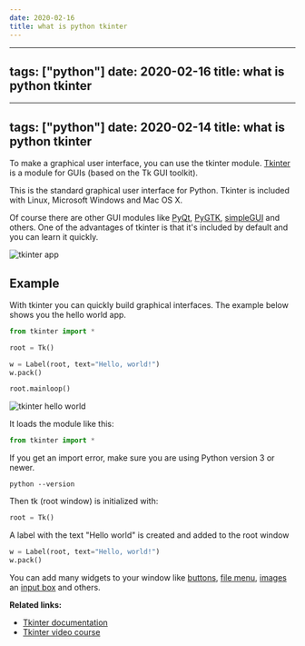 ```yaml
---
date: 2020-02-16
title: what is python tkinter
---
```

---
tags: ["python"]
date: 2020-02-16
title: what is python tkinter
---
---
tags: ["python"]
date: 2020-02-14
title: what is python tkinter
---
To make a graphical user interface, you can use the tkinter module. <a href="https://docs.python.org/3/library/tkinter.html">Tkinter</a> is a module for GUIs (based on the Tk GUI toolkit).  

This is the standard graphical user interface for Python. Tkinter is included with Linux, Microsoft Windows and Mac OS X.

Of course there are other GUI modules like <a href="https://pythonspot.com/pyqt5/">PyQt</a>, <a href="https://pygobject.readthedocs.io/en/latest/">PyGTK</a>, <a href="https://pypi.org/project/simplegui/">simpleGUI</a> and others. One of the advantages of tkinter is that it's included by default and you can learn it quickly.

![tkinter app](https://dev-to-uploads.s3.amazonaws.com/i/zgg6t3imnvrh2au77kkx.png)

## Example

With tkinter you can quickly build graphical interfaces. The example below shows you the hello world app.

```python
from tkinter import *

root = Tk()

w = Label(root, text="Hello, world!")
w.pack()

root.mainloop()
```

![tkinter hello world](https://dev-to-uploads.s3.amazonaws.com/i/alhmvnlpy4qjqyxrysas.png)

It loads the module like this:

```python
from tkinter import *
```

If you get an import error, make sure you are using Python version 3 or newer.

    python --version

Then tk (root window) is initialized with:


```python
root = Tk()
```

A label with the text "Hello world" is created and added to the root window

```python
w = Label(root, text="Hello, world!")
w.pack()
```

You can add many widgets to your window like <a href="https://pythonbasics.org/tkinter-button/">buttons</a>, <a href="https://pythonbasics.org/tkinter-menu/">file menu</a>, <a href="https://pythonbasics.org/tkinter-image/">images</a> an <a href="https://pythonbasics.org/tkinter-entry/">input box</a> and others.

**Related links:**
* <a href="https://docs.python.org/3/library/tkinter.html">Tkinter documentation</a>
* <a href="https://gumroad.com/l/ErLc">Tkinter video course</a>
